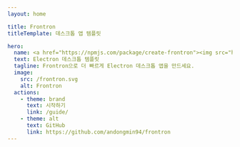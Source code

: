 ```yaml
---
layout: home

title: Frontron
titleTemplate: 데스크톱 앱 템플릿

hero:
  name: <a href="https://npmjs.com/package/create-frontron"><img src="https://img.shields.io/npm/v/frontron" alt="npm package"></a>Frontron
  text: Electron 데스크톱 템플릿
  tagline: Frontron으로 더 빠르게 Electron 데스크톱 앱을 만드세요.
  image:
    src: /frontron.svg
    alt: Frontron
  actions:
    - theme: brand
      text: 시작하기
      link: /guide/
    - theme: alt
      text: GitHub
      link: https://github.com/andongmin94/frontron
---
```

